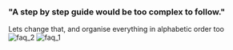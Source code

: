 ### "A step by step guide would be too complex to follow."

Lets change that, and organise everything in alphabetic order too    
![faq_2](https://user-images.githubusercontent.com/77655812/169839662-d3d6ec0a-b03f-4210-bd34-0702cd065331.png)
![faq_1](https://user-images.githubusercontent.com/77655812/169839676-94f78f20-5c9c-4b41-b6ad-35dc8f9f7204.png)
